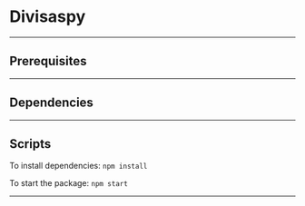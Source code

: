 # Divisaspy


---
## Prerequisites

---
## Dependencies

---
## Scripts
To install dependencies:
`npm install`

To start the package:
`npm start`

---